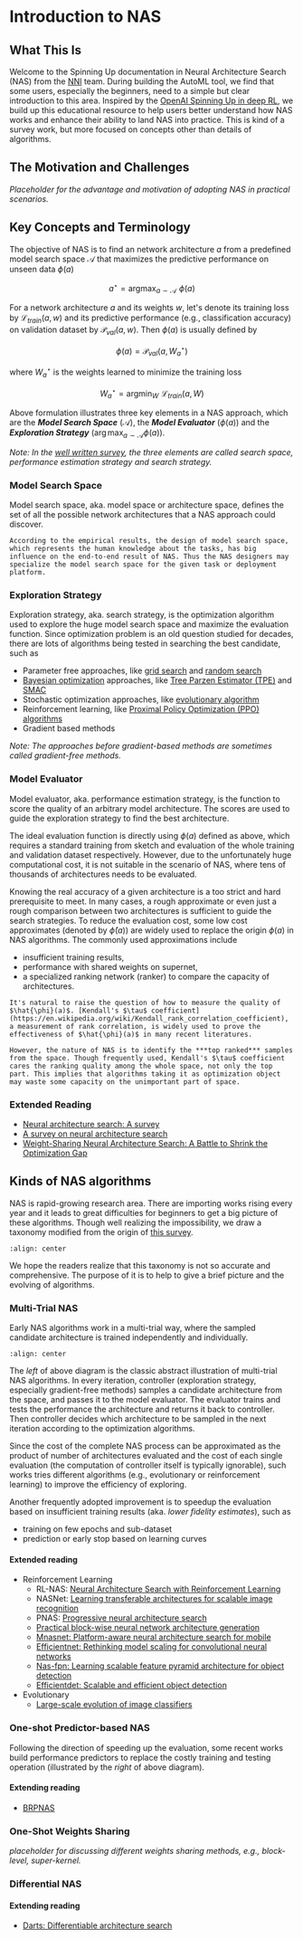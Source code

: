 # Introduction to NAS

## What This Is
Welcome to the Spinning Up documentation in Neural Architecture Search (NAS) from the [NNI](https://github.com/microsoft/nni) team. During building the AutoML tool, we find that some users, especially the beginners, need to a simple but clear introduction to this area. Inspired by the [OpenAI Spinning Up in deep RL](https://spinningup.openai.com/en/latest/), we build up this educational resource to help users better understand how NAS works and enhance their ability to land NAS into practice. This is kind of a survey work, but more focused on concepts other than details of algorithms.

## The Motivation and Challenges
*Placeholder for the advantage and motivation of adopting NAS in practical scenarios.*

## Key Concepts and Terminology

The objective of NAS is to find an network architecture $a$ from a predefined model search space $\mathcal{A}$ that maximizes the predictive performance on unseen data $\phi(a)$

$$a^\star = \mathop{\arg\max}_{a\sim \mathcal{A}} \, \,  \phi(a)$$

For a network architecture $a$ and its weights $w$, let's denote its training loss by $\mathcal{L}_{train}(a,w)$ and its predictive performance (e.g., classification accuracy) on validation dataset by $\mathcal{P}_{val}(a,w)$. Then $\phi(a)$ is usually defined by

$$\phi(a) = \mathcal{P}_{val} (a, W_a^\star)$$

where $W_a^\star$ is the weights learned to minimize the training loss

$$W_a^\star = \mathop{\arg\min}_W \, \, \mathcal{L}_{train}(a, W)$$

Above formulation illustrates three key elements in a NAS approach, which are the ***Model Search Space*** ($\mathcal{A}$), the ***Model Evaluator*** ($\phi(a)$) and the ***Exploration Strategy*** ($\arg\max_{a\sim \mathcal{A}}{\phi(a)}$). 

*Note: In the [well written survey](https://arxiv.org/abs/1808.05377), the three elements are called search space, performance estimation strategy and search strategy.*

### Model Search Space
Model search space, aka. model space or architecture space, defines the set of all the possible network architectures that a NAS approach could discover. 



```{admonition} You should know
According to the empirical results, the design of model search space, which represents the human knowledge about the tasks, has big influence on the end-to-end result of NAS. Thus the NAS designers may specialize the model search space for the given task or deployment platform. 
```

### Exploration Strategy
Exploration strategy, aka. search strategy, is the optimization algorithm used to explore the huge model search space and maximize the evaluation function. Since optimization problem is an old question studied for decades, there are lots of algorithms being tested in searching the best candidate, such as 

- Parameter free approaches, like [grid search](https://en.wikipedia.org/wiki/Hyperparameter_optimization#Grid_search) and [random search](https://en.wikipedia.org/wiki/Hyperparameter_optimization#Random_search)
- [Bayesian optimization](https://en.wikipedia.org/wiki/Bayesian_optimization) approaches, like [Tree Parzen Estimator (TPE)](http://papers.neurips.cc/paper/4443-algorithms-for-hyper-parameter-optimization.pdf) and [SMAC](http://www.cs.ubc.ca/labs/beta/Projects/SMAC/)
- Stochastic optimization approaches, like [evolutionary algorithm](https://en.wikipedia.org/wiki/Evolutionary_algorithm)
- Reinforcement learning, like [Proximal Policy Optimization (PPO) algorithms](https://arxiv.org/abs/1707.06347)
- Gradient based methods

*Note: The approaches before gradient-based methods are sometimes called gradient-free methods.*

### Model Evaluator
Model evaluator, aka. performance estimation strategy, is the function to score the quality of an arbitrary model architecture. The scores are used to guide the exploration strategy to find the best architecture.

The ideal evaluation function is directly using $\phi(a)$ defined as above, which requires a standard training from sketch and evaluation of the whole training and validation dataset respectively. However, due to the unfortunately huge computational cost, it is not suitable in the scenario of NAS, where tens of thousands of architectures needs to be evaluated. 

Knowing the real accuracy of a given architecture is a too strict and hard prerequisite to meet. In many cases, a rough approximate or even just a rough comparison between two architectures is sufficient to guide the search strategies. 
To reduce the evaluation cost, some low cost approximates (denoted by $\hat{\phi}(a)$) are widely used to replace the origin $\phi(a)$ in NAS algorithms. The commonly used approximations include 

- insufficient training results, 
- performance with shared weights on supernet, 
- a specialized ranking network (ranker) to compare the capacity of architectures. 

```{admonition} Ranking Quality
It's natural to raise the question of how to measure the quality of $\hat{\phi}(a)$. [Kendall's $\tau$ coefficient](https://en.wikipedia.org/wiki/Kendall_rank_correlation_coefficient), a measurement of rank correlation, is widely used to prove the effectiveness of $\hat{\phi}(a)$ in many recent literatures. 

However, the nature of NAS is to identify the ***top ranked*** samples from the space. Though frequently used, Kendall's $\tau$ coefficient cares the ranking quality among the whole space, not only the top part. This implies that algorithms taking it as optimization object may waste some capacity on the unimportant part of space. 
```

### Extended Reading

- [Neural architecture search: A survey](https://www.jmlr.org/papers/volume20/18-598/18-598.pdf)
- [A survey on neural architecture search](https://arxiv.org/abs/1905.01392)
- [Weight-Sharing Neural Architecture Search: A Battle to Shrink the Optimization Gap](https://arxiv.org/abs/2008.01475)


## Kinds of NAS algorithms

NAS is rapid-growing research area. There are importing works rising every year and it leads to great difficulties for beginners to get a big picture of these algorithms. Though well realizing the impossibility, we draw a taxonomy modified from the origin of [this survey](https://arxiv.org/abs/2008.01475).

```{image} media/nas-algo.svg
:align: center
```

We hope the readers realize that this taxonomy is not so accurate and comprehensive. The purpose of it is to help to give a brief picture and the evolving of algorithms.

### Multi-Trial NAS 

Early NAS algorithms work in a multi-trial way, where the sampled candidate architecture is trained independently and individually. 

```{image} media/nas-mt.svg
:align: center
```

The *left* of above diagram is the classic abstract illustration of multi-trial NAS algorithms. In every iteration, controller (exploration strategy, especially gradient-free methods) samples a candidate architecture from the space, and passes it to the model evaluator. The evaluator trains and tests the performance the architecture and returns it back to controller. Then controller decides which architecture to be sampled in the next iteration according to the optimization algorithms.

Since the cost of the complete NAS process can be approximated as the product of number of architectures evaluated and the cost of each single evaluation (the computation of controller itself is typically ignorable), such works tries different algorithms (e.g., evolutionary or reinforcement learning) to improve the efficiency of exploring.

Another frequently adopted improvement is to speedup the evaluation based on insufficient training results (aka. *lower fidelity estimates*), such as 

- training on few epochs and sub-dataset
- prediction or early stop based on learning curves

#### Extended reading
- Reinforcement Learning
    - RL-NAS: [Neural Architecture Search with Reinforcement Learning](https://arxiv.org/abs/1611.01578)
    - NASNet: [Learning transferable architectures for scalable image recognition]()
    - PNAS: [Progressive neural architecture search]()
    - [Practical block-wise neural network architecture generation]()
    - [Mnasnet: Platform-aware neural architecture search for mobile]()
    - [Efficientnet: Rethinking model scaling for convolutional neural networks]()
    - [Nas-fpn: Learning scalable feature pyramid architecture for object detection]()
    - [Efficientdet: Scalable and efficient object detection]()
- Evolutionary
    - [Large-scale evolution of image classifiers]()

### One-shot Predictor-based NAS
Following the direction of speeding up the evaluation, some recent works build performance predictors to replace the costly training and testing operation (illustrated by the *right* of above diagram). 

#### Extending reading
- [BRPNAS]()

### One-Shot Weights Sharing
*placeholder for discussing different weights sharing methods, e.g., block-level, super-kernel.*

### Differential NAS


#### Extending reading
- [Darts: Differentiable architecture search]()


